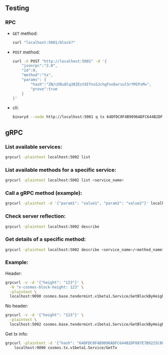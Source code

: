 ## Testing
### RPC
 - `GET` method:
    ```bash
    curl "localhost:5001/block?"
    ```
 - `POST` method:
    ```bash
    curl -X POST "http://localhost:5001" -d '{
        "jsonrpc":"2.0",
        "id":0,
        "method":"tx",
        "params": {
            "hash":"ZN/cD0uQlq38ZEst8IfnuSJchgFxnEwrsul5rYMIFxM=",
            "prove":true
        }
    }'
    ```
- cli:
    ```bash
    binaryd --node http://localhost:5001 q tx 64DFDC0F4B9096ADFC644B2DF087E7B9225C8601719C4C2BB2E979AD83081713
    ```
## gRPC
### List available services:
```bash
grpcurl -plaintext localhost:5002 list
```

### List available methods for a specific service:
```bash
grpcurl -plaintext localhost:5002 list <service_name>
```

### Call a gRPC method (example):
```bash
grpcurl -plaintext -d '{"param1": "value1", "param2": "value2"}' localhost:5002 <service_name>/<method_name>
```

### Check server reflection:
```bash
grpcurl -plaintext localhost:5002 describe
```

### Get details of a specific method:
```bash
grpcurl -plaintext localhost:5002 describe <service_name>/<method_name>
```

### Example:
Header:
```bash
grpcurl -v -d '{"height": "123"}' \
  -H "x-cosmos-block-height: 123" \
  -plaintext \
  localhost:9090 cosmos.base.tendermint.v1beta1.Service/GetBlockByHeight
```
No header:
```bash
grpcurl -v -d '{"height": "123"}' \
  -plaintext \
  localhost:5002 cosmos.base.tendermint.v1beta1.Service/GetBlockByHeight
```
Get tx info:
```bash
grpcurl -plaintext -d '{"hash": "64DFDC0F4B9096ADFC644B2DF087E7B9225C8601719C4C2BB2E979AD83081713"}' \
    localhost:9090 cosmos.tx.v1beta1.Service/GetTx
```
